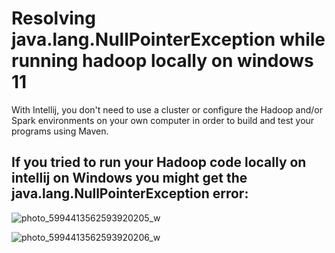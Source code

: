 # Resolving java.lang.NullPointerException while running hadoop locally on windows 11

With Intellij, you don't need to use a cluster or configure the Hadoop and/or Spark environments on your own computer in order to build and test your programs using Maven.

If you tried to run your Hadoop code locally on intellij on Windows you might get the java.lang.NullPointerException error:
--
![photo_5994413562593920205_w](https://github.com/user-attachments/assets/79332b39-7c13-4a12-a653-d14044fd1744)

![photo_5994413562593920206_w](https://github.com/user-attachments/assets/a3441619-0394-4b1f-b888-deae0f4fa67f)

